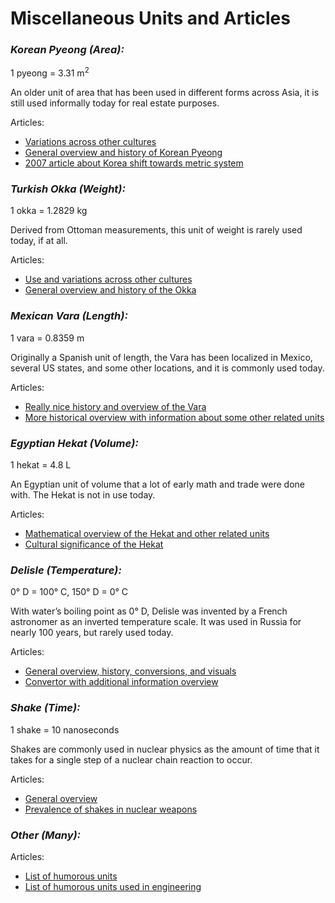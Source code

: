 # Miscellaneous Units and Articles

### *Korean Pyeong (Area):*
1 pyeong = 3.31 m<sup>2</sup>

An older unit of area that has been used in different forms across Asia, it is still used informally today for real estate purposes.

Articles:
- [Variations across other cultures](https://en.wikipedia.org/wiki/Pyeong)
- [General overview and history of Korean Pyeong](https://askakorean.blogspot.com/2012/07/pyeong-and-old-habits-dying-hard.html)
- [2007 article about Korea shift towards metric system](https://english.hani.co.kr/arti/english_edition/e_business/217817.html)

### *Turkish Okka (Weight):*
1 okka = 1.2829 kg

Derived from Ottoman measurements, this unit of weight is rarely used today, if at all.

Articles:
- [Use and variations across other cultures](https://en.wikipedia.org/wiki/Oka_(mass))
- [General overview and history of the Okka](https://belleten.gov.tr/tam-metin/1444/eng)

### *Mexican Vara  (Length):*
1 vara = 0.8359 m

Originally a Spanish unit of length, the Vara has been localized in Mexico, several US states, and some other locations, and it is commonly used today.

Articles:
- [Really nice history and overview of the Vara](https://www.nist.gov/blogs/taking-measure/vara-standard-length-not-so-standard-history)
- [More historical overview with information about some other related units](https://sophienburg.com/whats-a-vara/)

### *Egyptian Hekat (Volume):*
1 hekat = 4.8 L

An Egyptian unit of volume that a lot of early math and trade were done with. The Hekat is not in use today.

Articles:
- [Mathematical overview of the Hekat and other related units](https://en.wikipedia.org/wiki/Hekat)
- [Cultural significance of the Hekat](https://library.fiveable.me/key-terms/ancient-times-myth-history-measurement/egyptian-hekat)

### *Delisle (Temperature):*
0° D = 100° C, 150° D = 0° C

With water’s boiling point as 0° D, Delisle was invented by a French astronomer as an inverted temperature scale. It was used in Russia for nearly 100 years, but rarely used today.

Articles:
- [General overview, history, conversions, and visuals](https://en.wikipedia.org/wiki/Delisle_scale)
- [Convertor with additional information overview](https://www.metric-conversions.org/temperature/delisle-conversion.htm)

### *Shake (Time):*
1 shake = 10 nanoseconds

Shakes are commonly used in nuclear physics as the amount of time that it takes for a single step of a nuclear chain reaction to occur.

Articles:
- [General overview](https://en.wikipedia.org/wiki/Shake_(unit))
- [Prevalence of shakes in nuclear weapons](https://generalist.academy/2020/03/26/shake-and-barn/)

### *Other (Many):*
Articles:
- [List of humorous units](https://en.wikipedia.org/wiki/List_of_humorous_units_of_measurement)
- [List of humorous units used in engineering](https://www.electronicproducts.com/even-more-weird-and-humorous-measurements-used-in-engineering/)
